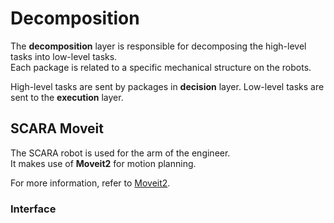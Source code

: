 # Decomposition

The **decomposition** layer is responsible for decomposing the high-level tasks into low-level tasks. \
Each package is related to a specific mechanical structure on the robots.

High-level tasks are sent by packages in **decision** layer.
Low-level tasks are sent to the **execution** layer.

## SCARA Moveit

The SCARA robot is used for the arm of the engineer. \
It makes use of **Moveit2** for motion planning.

For more information, refer to [Moveit2](moveit.md).

### Interface

